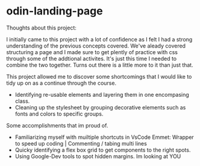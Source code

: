 # odin-landing-page

Thoughts about this project:

I initially came to this project with a lot of confidence as I felt I had a strong understanding of the previous concepts covered. We've aleady covered structuring a page and I made sure to get plently of practice with css through some of the addtional activites. It's just this time I needed to combine the two together. Turns out there is a little more to it than just that.

This project allowed me to discover some shortcomings that I would like to tidy up on as a continue through the course.

- Identifying re-usable elements and layering them in one encompasing class.
- Cleaning up the stylesheet by grouping decorative elements such as fonts and colors to specific groups.

Some accomplishments that im proud of.
- Familiarizing myself with muiltiple shortcuts in VsCode
    Emmet: Wrapper to speed up coding | Commenting / tabing  multi lines
- Quicky identifying a flex box grid to get components to the right spots.
- Using Google-Dev tools to spot hidden margins. Im looking at YOU <p>
